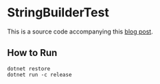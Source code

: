 # StringBuilderTest
This is a source code accompanying this [blog post](https://skalinets.github.io).

## How to Run
```
dotnet restore
dotnet run -c release
```